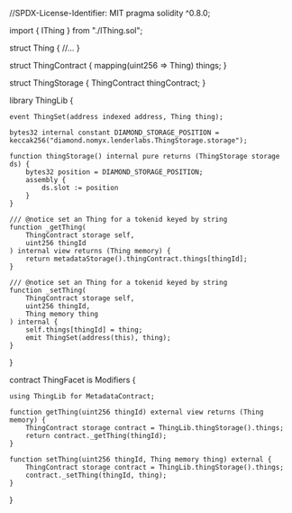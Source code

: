 //SPDX-License-Identifier: MIT
pragma solidity ^0.8.0;

import { IThing } from "./IThing.sol";

struct Thing {
//...
}

struct ThingContract {
    mapping(uint256 => Thing) things;
}

struct ThingStorage {
    ThingContract thingContract;
}

library ThingLib {

    event ThingSet(address indexed address, Thing thing);

    bytes32 internal constant DIAMOND_STORAGE_POSITION = keccak256("diamond.nomyx.lenderlabs.ThingStorage.storage");

    function thingStorage() internal pure returns (ThingStorage storage ds) {
        bytes32 position = DIAMOND_STORAGE_POSITION;
        assembly {
            ds.slot := position
        }
    }

    /// @notice set an Thing for a tokenid keyed by string
    function _getThing(
        ThingContract storage self,
        uint256 thingId
    ) internal view returns (Thing memory) {
        return metadataStorage().thingContract.things[thingId];
    }

    /// @notice set an Thing for a tokenid keyed by string
    function _setThing(
        ThingContract storage self,
        uint256 thingId,
        Thing memory thing
    ) internal {
        self.things[thingId] = thing;
        emit ThingSet(address(this), thing);
    }

}

contract ThingFacet is Modifiers {

    using ThingLib for MetadataContract;

    function getThing(uint256 thingId) external view returns (Thing memory) {
        ThingContract storage contract = ThingLib.thingStorage().things;
        return contract._getThing(thingId);
    }

    function setThing(uint256 thingId, Thing memory thing) external {
        ThingContract storage contract = ThingLib.thingStorage().things;
        contract._setThing(thingId, thing);
    }

}